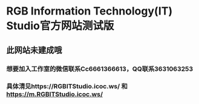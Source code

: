 # RGB Information Technology(IT) Studio官方网站测试版
## 此网站未建成哦
### 想要加入工作室的微信联系Cc6661366613，QQ联系3631063253
### 具体清见https://RGBITStudio.icoc.ws/ 和 https://m.RGBITStudio.icoc.ws/
